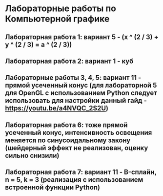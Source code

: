 # Лабораторные работы по Компьютерной графике

## Лабораторная работа 1: вариант 5 - (x ^ (2 / 3) + y ^ (2 / 3) = a ^ (2 / 3))

## Лабораторная работа 2: вариант 1 - куб

## Лабораторные работы 3, 4, 5: вариант 11 - прямой усеченный конус (для лабораторной 5 для OpenGL с использованием Python следует использовать для настройки данный гайд - https://youtu.be/a4NVQC_2S2U)

## Лабораторная работа 6: тоже прямой усеченный конус, интенсивность освещения меняется по синусоидальному закону (шейдерный эффект не реализован, оценку сильно снизили)

## Лабораторная работа 7: вариант 11 - B-сплайн, n = 5, k = 3 (реализация с использованием встроенной функции Python)
